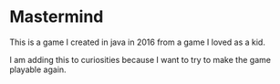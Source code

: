 # Mastermind

This is a game I created in java in 2016 from a game I loved as a kid.

I am adding this to curiosities because
I want to try to make the game playable again.

